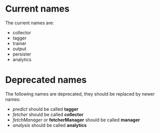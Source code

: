 # Current names

The current names are:

* collector
* tagger
* trainer
* output
* persister
* analytics

# Deprecated names

The following names are deprecated, they should be replaced by newer names:

* _predict_ should be called **tagger**
* _fetcher_ should be called **collector**
* _fetchManager_ or **fetcherManager** should be called **manager**
* _analysis_ should be called **analytics**
